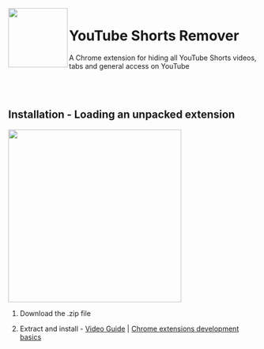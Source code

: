 
<img width="120" height="120" align="left" style="float: left" src="https://github.com/Guille-pl/remove-youtube-shorts/assets/72556193/c153ea54-8116-4880-b9fe-03cbe7a3b181">

# YouTube Shorts Remover
A Chrome extension for hiding all YouTube Shorts videos, tabs and general access on YouTube

</br></br>

## Installation - Loading an unpacked extension
<img width=350 style="align: center" src="https://github.com/Guille-pl/remove-youtube-shorts/assets/72556193/586bdf78-2b6b-456f-ad0a-5ff7df10f79b">

1. Download the .zip file

2. Extract and install - [Video Guide](https://www.youtube.com/watch?v=hIRX1dpfqHc) | [Chrome extensions development basics](https://developer.chrome.com/docs/extensions/mv3/getstarted/development-basics/#load-unpacked)
